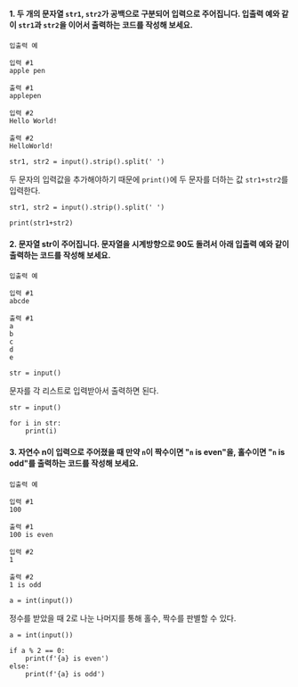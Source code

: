 #### 1. 두 개의 문자열 `str1`, `str2`가 공백으로 구분되어 입력으로 주어집니다. 입출력 예와 같이 `str1`과 `str2`을 이어서 출력하는 코드를 작성해 보세요.

```
입출력 예

입력 #1
apple pen

출력 #1
applepen

입력 #2
Hello World!

출력 #2
HelloWorld!
```

```
str1, str2 = input().strip().split(' ')
```

두 문자의 입력값을 추가해야하기 때문에 `print()`에 두 문자를 더하는 값 `str1+str2`를 입력한다.

```
str1, str2 = input().strip().split(' ')

print(str1+str2)
```

#### 2. 문자열 str이 주어집니다. 문자열을 시계방향으로 90도 돌려서 아래 입출력 예와 같이 출력하는 코드를 작성해 보세요.

```
입출력 예

입력 #1
abcde

출력 #1
a
b
c
d
e
```

```
str = input()
```

문자를 각 리스트로 입력받아서 출력하면 된다.

```
str = input()

for i in str:
    print(i)
```

#### 3. 자연수 n이 입력으로 주어졌을 때 만약 `n`이 짝수이면 "`n` is even"을, 홀수이면 "`n` is odd"를 출력하는 코드를 작성해 보세요.

```
입출력 예

입력 #1
100

출력 #1
100 is even

입력 #2
1

출력 #2
1 is odd

```

```
a = int(input())
```

정수를 받았을 때 2로 나눈 나머지를 통해 홀수, 짝수를 판별할 수 있다.
```
a = int(input())

if a % 2 == 0:
    print(f'{a} is even')
else:
    print(f'{a} is odd')
```

